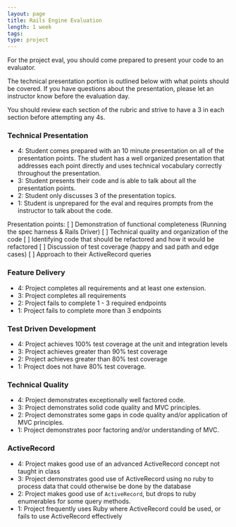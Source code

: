 ```yaml
---
layout: page
title: Rails Engine Evaluation
length: 1 week
tags:
type: project
---
```


For the project eval, you should come prepared to present your code to an evaluator.

The technical presentation portion is outlined below with what points should be covered. If you have questions about the presentation, please let an instructor know before the evaluation day.

You should review each section of the rubric and strive to have a 3 in each section before attempting any 4s.


### Technical Presentation

* 4: Student comes prepared with an 10 minute presentation on all of the presentation points. The student has a well organized presentation that addresses each point directly and uses technical vocabulary correctly throughout the presentation.
* 3: Student presents their code and is able to talk about all the presentation points.
* 2: Student only discusses 3 of the presentation topics.
* 1: Student is unprepared for the eval and requires prompts from the instructor to talk about the code.

Presentation points:
  [ ] Demonstration of functional completeness (Running the spec harness & Rails Driver)
  [ ] Technical quality and organization of the code
  [ ] Identifying code that should be refactored and how it would be refactored
  [ ] Discussion of test coverage (happy and sad path and edge cases)
  [ ] Approach to their ActiveRecord queries

### Feature Delivery

* 4: Project completes all requirements and at least one extension.
* 3: Project completes all requirements
* 2: Project fails to complete 1 - 3 required endpoints
* 1: Project fails to complete more than 3 endpoints

### Test Driven Development

* 4: Project achieves 100% test coverage at the unit and integration levels
* 3: Project achieves greater than 90% test coverage
* 2: Project achieves greater than 80% test coverage
* 1: Project does not have 80% test coverage.

### Technical Quality

* 4: Project demonstrates exceptionally well factored code.
* 3: Project demonstrates solid code quality and MVC principles.
* 2: Project demonstrates some gaps in code quality and/or application of MVC principles.
* 1: Project demonstrates poor factoring and/or understanding of MVC.

### ActiveRecord

* 4: Project makes good use of an advanced ActiveRecord concept not taught in class
* 3: Project demonstrates good use of ActiveRecord using no ruby to process data that could otherwise be done by the database
* 2: Project makes good use of `ActiveRecord`, but drops to ruby enumerables for some query methods.
* 1: Project frequently uses Ruby where ActiveRecord could be used, or fails to use ActiveRecord effectively
